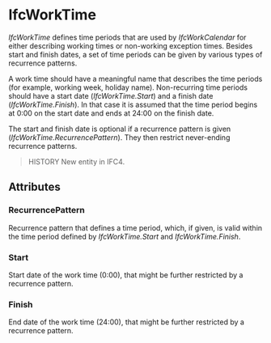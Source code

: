 # IfcWorkTime

_IfcWorkTime_ defines time periods that are used by _IfcWorkCalendar_ for either describing working times or non-working exception times. Besides start and finish dates, a set of time periods can be given by various types of recurrence patterns.<!-- end of definition -->

A work time should have a meaningful name that describes the time periods (for example, working week, holiday name). Non-recurring time periods should have a start date (_IfcWorkTime.Start_) and a finish date (_IfcWorkTime.Finish_). In that case it is assumed that the time period begins at 0:00 on the start date and ends at 24:00 on the finish date.

The start and finish date is optional if a recurrence pattern is given (_IfcWorkTime.RecurrencePattern_). They then restrict never-ending recurrence patterns.

> HISTORY  New entity in IFC4.

## Attributes

### RecurrencePattern
Recurrence pattern that defines a time period, which, if given, is
    valid within the time period defined by
    _IfcWorkTime.Start_ and _IfcWorkTime.Finish_.

### Start
Start date of the work time (0:00), that might be further
    restricted by a recurrence pattern.

### Finish
End date of the work time (24:00), that might be further
    restricted by a recurrence pattern.

